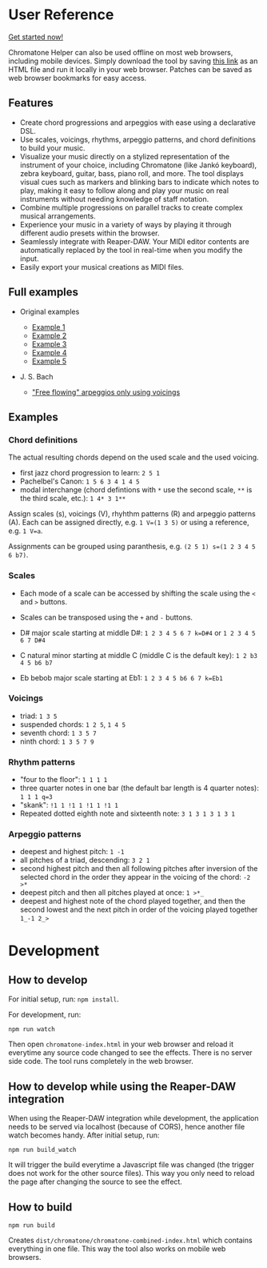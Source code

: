 User Reference
==============

[Get started now!](https://iostream.github.io/chromatone-helper/multi-track-sequencer/ "Try Chromatone Helper by iostream")

Chromatone Helper can also be used offline on most web browsers, including mobile devices. Simply download the tool by saving [this link](https://github.com/iostream/chromatone-helper/raw/gh-pages/multi-track-sequencer/index.html "Download the Chromatone Janko Tool") as an HTML file and run it locally in your web browser. Patches can be saved as web browser bookmarks for easy access.


Features
--------
- Create chord progressions and arpeggios with ease using a declarative DSL.
- Use scales, voicings, rhythms, arpeggio patterns, and chord definitions to build your music.
- Visualize your music directly on a stylized representation of the instrument of your choice, including Chromatone (like Jankó keyboard), zebra keyboard, guitar, bass, piano roll, and more. The tool displays visual cues such as markers and blinking bars to indicate which notes to play, making it easy to follow along and play your music on real instruments without needing knowledge of staff notation.
- Combine multiple progressions on parallel tracks to create complex musical arrangements.
- Experience your music in a variety of ways by playing it through different audio presets within the browser.
- Seamlessly integrate with Reaper-DAW. Your MIDI editor contents are automatically replaced by the tool in real-time when you modify the input.
- Easily export your musical creations as MIDI files.


Full examples
-------------

* Original examples
  + [Example 1](https://iostream.github.io/chromatone-helper/multi-track-sequencer/#chords=(%24a%3A+1+2+6+4+5+6)%0D%0A(%24b%3A+8+7+6+5+4+3)%0D%0A%0D%0Aa+d%3Du+i%2B%3D2++A%3Db%0D%0A(a+b)%0D%0Ab+d%3Dd%0D%0Aa+d%3Dd+i%2B%3D1+t-%3D12%0D%0A&scale%5B0%5D=r1+2+b3+4+5+b6+7+k%3DD3&voicing=1+3+8+5+7+8&rhythms=1+1+1+1+1+1+1+1+q%3D4&arp=b%3A+%3E*%0D%0A1_%3E+%3E+%3E+4_%3E+%3E+%3E&instrument=zebra&bpm=117)
  + [Example 2](https://iostream.github.io/chromatone-helper/multi-track-sequencer/#chords=(%24a1%3A+1i1+6i0+2+5*+V%3Db)%0D%0A(%24a2%3A+1*+6*+2**+6**+V%3Dc+R%3Dc)%0D%0A%0D%0Aa1+A%3Da%0D%0Aa1+A%3Db%0D%0Aa2+A%3Db&scale%5B0%5D=r1+2+3+4+5+b6+7+k%3DB2&scale%5B1%5D=r1+2+3+4+5+6+7+k%3DB2&scale%5B2%5D=r1+2+b3+4+5+b6+b7+k%3DEb2&voicing=a%3A+1+5+8+10+12+%0D%0Ab%3A+1+5+8+9+10+12%0D%0Ac%3A+1+3+5+7+8%0D%0Aa&rhythms=1+1+!1+1+!1+1+!1+1+q%3D4%0D%0Ab%3A+1+!1+1+!1+1+!1+1+1%0D%0Ac%3A+1+1+1+1+1+1+1+1&arp=a%3A+1_3+%3E*+2_4%0D%0Ab%3A+1+2_3_4+2+3_4_5+-2+-1_-2_-3%0D%0A&instrument=guitar&bpm=146)
  + [Example 3](https://iostream.github.io/chromatone-helper/multi-track-sequencer/#chords=(A%3A+%0D%0A+(2i3+4+5+V%3Db+3)+V%3Da%0D%0A)%0D%0A(B%3A%0D%0A+(2+4+6+8)+V%3Db%0D%0A)%0D%0A(B+B)&scale%5B0%5D=r1+2+b3+4+5+6+b7+k%3Dd2&voicing=a%3A+3+5+7+8%0D%0Ab%3A+3+6+8+10%0D%0A&rhythms=6+8+12+8+6+8+8+8+q%3D4%0D%0A&arp=1+-1+-3+-2+-3+-1+&instrument=chromatic&bpm=128)
  + [Example 4](https://iostream.github.io/chromatone-helper/multi-track-sequencer/#scale=&scale%5B0%5D=r1+2+3+4+5+6+b7+k%3DA2&voicing=1+5+8+10+12+15&rhythms=3+3+2&arp=&loop=&bpm=122&chords=%281+5+7t-12+1%29+i%3D0&audio=0&audio_preset=26&vol=41&instrument=guitar&chords1=%281+5+7t-12+1%29+R%3D%28%211+1+%211+1%29+V%3D%281+3+5%29+t%3D12&audio1=0&audio_preset1=7&vol1=37&instrument1=zebra&compact1=&chords2=%281+5t-12+7t-12+1%29+R%3D%281+1+1+1+1+1+1+1%29+V%3D%281%29+A%3D%281%29+t-%3D12%0A&audio2=0&audio_preset2=36&vol2=52&instrument2=bass_guitar&compact2=)
  + [Example 5](https://iostream.github.io/chromatone-helper/multi-track-sequencer/#scale=&scale%5B0%5D=r1+2+3+b5+5+6+7+k%3DA3&voicing=1+2+3+%0Ab%3A+1+2+7%0Abass%3A+1&rhythms=1+q%3D2%0Ab%3A+1+q%3D4%0Arest%3A+%211+q%3D18%0Abass%3A+1+1+1+1+q%3D2%0A&arp=&bpm=86&upload_to_daw=upload+to+DAW&chords=%23+comment%0A%288++++++5+2+++++1+++++2+++++5+++++2+++++1+R%3Db%29+i%3D0%0A%288++++++5+2+i%3D1+1+i%3D1+2+i%3D1+5+++++2+++++1+R%3Db%29+i%3D0%0A%288+i-%3D1+5+2+i%3D2+1+i%3D2+2+i%3D2+5+i%3D1+2+i%3D1+1+R%3Db%29+i%3D0%0A&audio=0&audio_preset=2&vol=50&instrument=piano_roll&compact=&chords1=1+R%3Drest%0A%28+%281+5+2+6+2+5+7+6+2%29+t-%3D12%0A+%286+7+9+8+9+12+14+13+9%29+t-%3D24%0A%29+i%3D0+V%3Dbass+R%3Dbass&audio1=0&audio_preset1=38&vol1=50&instrument1=piano_roll&compact1=)

* J. S. Bach
  + ["Free flowing" arpeggios only using voicings](https://iostream.github.io/chromatone-helper/#chords=1t12Va+4Vb+6Vc+1t12Vd%2C%0D%0A6+5+1+2%0D%0A&voicing=a%3A+1+5+10+9+10+5+10+5%0D%0Ab%3A+5+10+15+14+15+10+15+10%0D%0Ac%3A+3+9+13+12+13+9+13+9%0D%0Ad%3A+1+8+10+9+10+8+10+8+1+8+10+9+10+8+10+7%0D%0Aa%0D%0A&zebra_root=-17&scale[0]=r1+2+3+4+5+6+7&rhythms=1+1+1+1+1+1+1+1+1+1+1+1+1+1+1+1&arp=>*)


Examples
--------

### Chord definitions

The actual resulting chords depend on the used scale and the used voicing.

* first jazz chord progression to learn: `2 5 1`
* Pachelbel's Canon: `1 5 6 3 4 1 4 5`
* modal interchange (chord defintions with `*` use the second scale, `**` is the third scale, etc.): `1 4* 3 1**`

Assign scales (s), voicings (V), rhyhthm patterns (R) and arpeggio patterns (A). Each can be assigned directly, e.g. `1 V=(1 3 5)` or using a reference, e.g. `1 V=a`.

Assignments can be grouped using paranthesis, e.g. `(2 5 1) s=(1 2 3 4 5 6 b7)`.

### Scales

* Each mode of a scale can be accessed by shifting the scale using the `<` and `>` buttons.
* Scales can be transposed using the `+` and `-` buttons.

* D# major scale starting at middle D#: `1 2 3 4 5 6 7 k=D#4` or `1 2 3 4 5 6 7 D#4`
* C natural minor starting at middle C (middle C is the default key): `1 2 b3 4 5 b6 b7`
* Eb bebob major scale starting at Eb1: `1 2 3 4 5 b6 6 7 k=Eb1`

### Voicings

* triad: `1 3 5`
* suspended chords: `1 2 5`, `1 4 5`
* seventh chord: `1 3 5 7`
* ninth chord: `1 3 5 7 9`

### Rhythm patterns

* "four to the floor": `1 1 1 1`
* three quarter notes in one bar (the default bar length is 4 quarter notes): `1 1 1 q=3`
* "skank": `!1 1 !1 1 !1 1 !1 1`
* Repeated dotted eighth note and sixteenth note: `3 1 3 1 3 1 3 1`

### Arpeggio patterns

* deepest and highest pitch: `1 -1`
* all pitches of a triad, descending: `3 2 1`
* second highest pitch and then all following pitches after inversion of the selected chord in the order they appear in the voicing of the chord: `-2 >*`
* deepest pitch and then all pitches played at once: `1 >*_`
* deepest and highest note of the chord played together, and then the second lowest and the next pitch in order of the voicing played together `1_-1 2_>`

Development
===========

How to develop
--------------

For initial setup, run: `npm install`.

For development, run:

```
npm run watch
```

Then open `chromatone-index.html` in your web browser and reload it everytime any source code changed to see the effects. There is no server side code. The tool runs completely in the web browser.

How to develop while using the Reaper-DAW integration
-----------------------------------------------------

When using the Reaper-DAW integration while development, the application needs to be served via localhost (because of CORS), hence another file watch becomes handy. After initial setup, run:

```
npm run build_watch
```

It will trigger the build everytime a Javascript file was changed (the trigger does not work for the other source files). This way you only need to reload the page after changing the source to see the effect.


How to build
------------

```
npm run build
```

Creates `dist/chromatone/chromatone-combined-index.html` which contains everything in one file. This way the tool also works on mobile web browsers.
